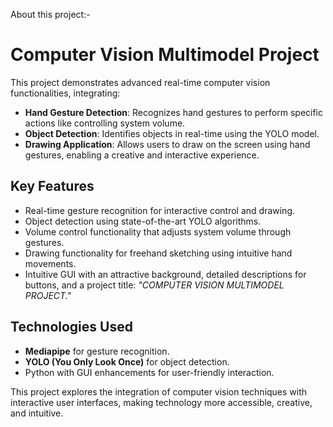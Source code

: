 About this project:-

# Computer Vision Multimodel Project  

This project demonstrates advanced real-time computer vision functionalities, integrating:  
- **Hand Gesture Detection**: Recognizes hand gestures to perform specific actions like controlling system volume.  
- **Object Detection**: Identifies objects in real-time using the YOLO model.  
- **Drawing Application**: Allows users to draw on the screen using hand gestures, enabling a creative and interactive experience.  

## Key Features  
- Real-time gesture recognition for interactive control and drawing.  
- Object detection using state-of-the-art YOLO algorithms.  
- Volume control functionality that adjusts system volume through gestures.  
- Drawing functionality for freehand sketching using intuitive hand movements.  
- Intuitive GUI with an attractive background, detailed descriptions for buttons, and a project title: *"COMPUTER VISION MULTIMODEL PROJECT."*  

## Technologies Used  
- **Mediapipe** for gesture recognition.  
- **YOLO (You Only Look Once)** for object detection.  
- Python with GUI enhancements for user-friendly interaction.  

This project explores the integration of computer vision techniques with interactive user interfaces, making technology more accessible, creative, and intuitive.


